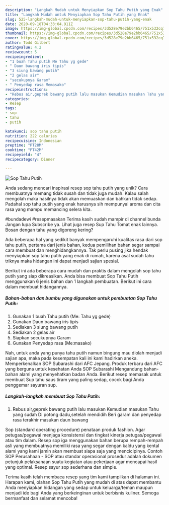 ```yaml
---
description: "Langkah Mudah untuk Menyiapkan Sop Tahu Putih yang Enak"
title: "Langkah Mudah untuk Menyiapkan Sop Tahu Putih yang Enak"
slug: 525-langkah-mudah-untuk-menyiapkan-sop-tahu-putih-yang-enak
date: 2020-09-18T04:33:04.911Z
image: https://img-global.cpcdn.com/recipes/3d528e79e2bb6465/751x532cq70/sop-tahu-putih-foto-resep-utama.jpg
thumbnail: https://img-global.cpcdn.com/recipes/3d528e79e2bb6465/751x532cq70/sop-tahu-putih-foto-resep-utama.jpg
cover: https://img-global.cpcdn.com/recipes/3d528e79e2bb6465/751x532cq70/sop-tahu-putih-foto-resep-utama.jpg
author: Todd Gilbert
ratingvalue: 4.2
reviewcount: 5
recipeingredient:
- "1 buah Tahu putih Me Tahu yg gede"
- " Daun bawang iris tipis"
- "3 siung bawang putih"
- "2 gelas air"
- "secukupnya Garam"
- " Penyedap rasa Memasako"
recipeinstructions:
- "Rebus air,geprek bawang putih lalu masukan Kemudian masukan Tahu yang sudah Di potong dadu,setelah mendidih Beri garam dan penyedap rasa terakhir masukan daun bawang"
categories:
- Resep
tags:
- sop
- tahu
- putih

katakunci: sop tahu putih 
nutrition: 222 calories
recipecuisine: Indonesian
preptime: "PT28M"
cooktime: "PT42M"
recipeyield: "4"
recipecategory: Dinner

---
```



![Sop Tahu Putih](https://img-global.cpcdn.com/recipes/3d528e79e2bb6465/751x532cq70/sop-tahu-putih-foto-resep-utama.jpg)

Anda sedang mencari inspirasi resep sop tahu putih yang unik? Cara membuatnya memang tidak susah dan tidak juga mudah. Kalau salah mengolah maka hasilnya tidak akan memuaskan dan bahkan tidak sedap. Padahal sop tahu putih yang enak harusnya sih mempunyai aroma dan cita rasa yang mampu memancing selera kita.

#bundadewi #resepmasakan Terima kasih sudah mampir di channel bunda Jangan lupa Subscribe ya. Lihat juga resep Sup Tahu Tomat enak lainnya. Bosan dengan tahu yang digoreng kering?

Ada beberapa hal yang sedikit banyak mempengaruhi kualitas rasa dari sop tahu putih, pertama dari jenis bahan, kedua pemilihan bahan segar sampai cara membuat dan menghidangkannya. Tak perlu pusing jika hendak menyiapkan sop tahu putih yang enak di rumah, karena asal sudah tahu triknya maka hidangan ini dapat menjadi sajian spesial.


Berikut ini ada beberapa cara mudah dan praktis dalam mengolah sop tahu putih yang siap dikreasikan. Anda bisa membuat Sop Tahu Putih menggunakan 6 jenis bahan dan 1 langkah pembuatan. Berikut ini cara dalam membuat hidangannya.

<!--inarticleads1-->

##### Bahan-bahan dan bumbu yang digunakan untuk pembuatan Sop Tahu Putih:

1. Gunakan 1 buah Tahu putih (Me: Tahu yg gede)
1. Gunakan  Daun bawang iris tipis
1. Sediakan 3 siung bawang putih
1. Sediakan 2 gelas air
1. Siapkan secukupnya Garam
1. Gunakan  Penyedap rasa (Me:masako)


Nah, untuk anda yang punya tahu putih namun bingung mau diolah menjadi sajian apa, maka pada kesempatan kali ini kami hadirkan aneka. Memperkenalkan SOP Subarashi dari AFC Jepang. Produk terbaru dari AFC yang berguna untuk kesehatan Anda SOP Subarashi Mengandung bahan-bahan alami yang menyehatkan badan Anda. Berikut resep memasak untuk membuat Sup tahu saus tiram yang paling sedap, cocok bagi Anda penggemar sayuran sup. 

<!--inarticleads2-->

##### Langkah-langkah membuat Sop Tahu Putih:

1. Rebus air,geprek bawang putih lalu masukan Kemudian masukan Tahu yang sudah Di potong dadu,setelah mendidih Beri garam dan penyedap rasa terakhir masukan daun bawang


Sop (standard operating procedure) penataan produk fashion. Agar petugas/pegawai menjaga konsistensi dan tingkat kinerja petugas/pegawai atau tim dalam. Resep sop iga menggunakan bahan berupa rempah-rempah asli yang membuatnya memiliki rasa yang segar dengan kaldu yang kental alami yang kami jamin akan membuat siapa saja yang mencicipinya. Contoh SOP Perusahaan - SOP atau standar operasional prosedur adalah dokumen petunjuk pelaksanaan suatu kegiatan atau pekerjaan agar mencapai hasil yang optimal. Resep sayur sop sederhana dan simple. 

Terima kasih telah membaca resep yang tim kami tampilkan di halaman ini. Harapan kami, olahan Sop Tahu Putih yang mudah di atas dapat membantu Anda menyiapkan hidangan yang sedap untuk keluarga/teman maupun menjadi ide bagi Anda yang berkeinginan untuk berbisnis kuliner. Semoga bermanfaat dan selamat mencoba!
